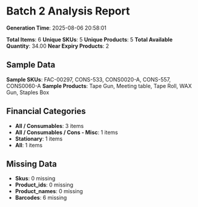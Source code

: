 # Batch 2 Analysis Report

**Generation Time**: 2025-08-06 20:58:01

**Total Items**: 6
**Unique SKUs**: 5
**Unique Products**: 5
**Total Available Quantity**: 34.00
**Near Expiry Products**: 2

## Sample Data
**Sample SKUs**: FAC-00297, CONS-533, CONS0020-A, CONS-557, CONS0060-A
**Sample Products**: Tape Gun, Meeting table, Tape Roll, WAX Gun, Staples Box

## Financial Categories
- **All / Consumables**: 3 items
- **All / Consumables / Cons - Misc**: 1 items
- **Stationary**: 1 items
- **All**: 1 items

## Missing Data
- **Skus**: 0 missing
- **Product_ids**: 0 missing
- **Product_names**: 0 missing
- **Barcodes**: 6 missing
